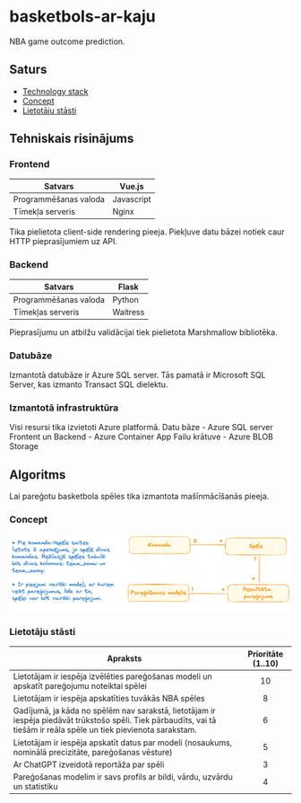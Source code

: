 # basketbols-ar-kaju

NBA game outcome prediction.

## Saturs

- [Technology stack](#Technology-stack)
- [Concept](#Concept)
- [Lietotāju stāsti](#Lietotāju-stāsti)


## Tehniskais risinājums

### Frontend

| Satvars | Vue.js |
| ---- | ---- |
| Programmēšanas valoda | Javascript |
| Tīmekļa serveris | Nginx |

Tika pielietota client-side rendering pieeja. Piekļuve datu bāzei notiek caur HTTP pieprasījumiem uz API.

### Backend

| Satvars               | Flask  |
| --------------------- | ------ |
| Programmēšanas valoda | Python |
| Tīmekļas serveris                      | Waitress       |

Pieprasījumu un atbilžu validācijai tiek pielietota Marshmallow bibliotēka.

### Datubāze

Izmantotā datubāze ir Azure SQL server. Tās pamatā ir Microsoft SQL Server, kas izmanto Transact SQL dielektu.

### Izmantotā infrastruktūra

Visi resursi tika izvietoti Azure platformā.
Datu bāze - Azure SQL server
Frontent un Backend - Azure Container App
Failu krātuve - Azure BLOB Storage

## Algoritms

Lai pareģotu basketbola spēles tika izmantota mašīnmācīšanās pieeja.


### Concept
![Concept model](./basketball_konceptu_modelis.excalidraw.png)

### Lietotāju stāsti

| Apraksts                                                                                                                                                              | Prioritāte (1..10) |
| --------------------------------------------------------------------------------------------------------------------------------------------------------------------- |:------------------:|
| Lietotājam ir iespēja izvēlēties pareģošanas modeli un apskatīt pareģojumu noteiktai spēlei                                                                           |         10         |
| Lietotājam ir iespēja apskatīties tuvākās NBA spēles                                                                                                                  |         8          |
| Gadījumā, ja kāda no spēlēm nav sarakstā, lietotājam ir iespēja piedāvāt trūkstošo spēli. Tiek pārbaudīts, vai tā tiešām ir reāla spēle un tiek pievienota sarakstam. |         6          |
| Lietotājam ir iespēja apskatīt datus par modeli (nosaukums, nominālā precizitāte, pareģošanas vēsture)                                                                |         5          |
| Ar ChatGPT izveidotā reportāža par spēli                                                                                                                              |         3          |
| Pareģošanas modelim ir savs profils ar bildi, vārdu, uzvārdu un statistiku                                                                                            |         4          |

